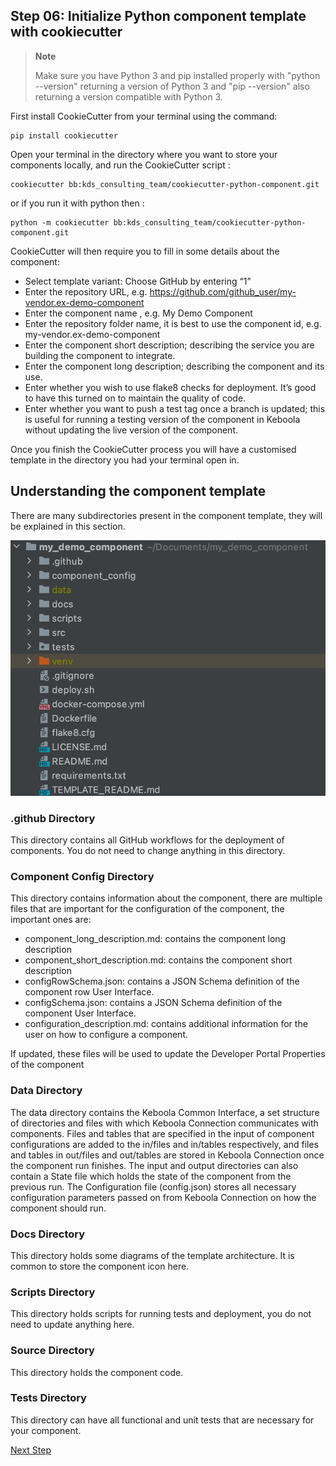 ## Step 06: Initialize Python component template with cookiecutter

>**Note**
> 
>Make sure you have Python 3 and pip installed properly with "python --version" returning a version of Python 3 and 
>"pip --version" also returning a version compatible with Python 3.

First install CookieCutter from your terminal using the command:

```
pip install cookiecutter
```

Open your terminal in the directory where you want to store your components locally, and run the CookieCutter script :

```
cookiecutter bb:kds_consulting_team/cookiecutter-python-component.git
```

or if you run it with python then :

```
python -m cookiecutter bb:kds_consulting_team/cookiecutter-python-component.git
```

CookieCutter will then require you to fill in some details about the component:

* Select template variant: Choose GitHub by entering “1”
* Enter the repository URL, e.g. https://github.com/github_user/my-vendor.ex-demo-component
* Enter the component name , e.g. My Demo Component
* Enter the repository folder name, it is best to use the component id, e.g. my-vendor.ex-demo-component
* Enter the component short description; describing the service you are building the component to integrate.
* Enter the component long description; describing the component and its use.
* Enter whether you wish to use flake8 checks for deployment. It’s good to have this turned on to maintain the quality of code.
* Enter whether you want to push a test tag once a branch is updated; this is useful for running a testing version of the component in Keboola without updating the live version of the component.

Once you finish the CookieCutter process you will have a customised template in the directory you had your terminal open in.


## Understanding the component template

There are many subdirectories present in the component template, they will be explained in this section.

![](../resources/images_for_readme/component_dirs.png)

### .github Directory

This directory contains all GitHub workflows for the deployment of components. You do not need to change anything in this directory.

### Component Config Directory

This directory contains information about the component, there are multiple files that are important for the configuration of the component, the important ones are:
* component_long_description.md: contains the component long description
* component_short_description.md: contains the component short description
* configRowSchema.json: contains a JSON Schema definition of the component row User Interface.
* configSchema.json: contains a JSON Schema definition of the component User Interface.
* configuration_description.md: contains additional information for the user on how to configure a component.

If updated, these files will be used to update the Developer Portal Properties of the component

### Data Directory
The data directory contains the Keboola Common Interface, a set structure of directories and files with which Keboola Connection communicates with components.
Files and tables that are specified in the input of component configurations are added to the in/files and in/tables respectively, and files and tables in out/files and out/tables are stored in Keboola Connection once the component run finishes. The input and output directories can also contain a State file which holds the state of the component from the previous run.
The Configuration file (config.json) stores all necessary configuration parameters passed on from Keboola Connection on how the component should run.

### Docs Directory

This directory holds some diagrams of the template architecture. It is common to store the component icon here.
### Scripts Directory

This directory holds scripts for running tests and deployment, you do not need to update anything here.

### Source Directory

This directory holds the component code.

### Tests Directory
This directory can have all functional and unit tests that are necessary for your component.



[Next Step](https://github.com/bakobako/keboola-empower-workshop-components/blob/main/workshop_steps/Step%2007%3A%20Push%20template%20to%20repository%20and%20deploy%20it%20to%20Keboola.md)